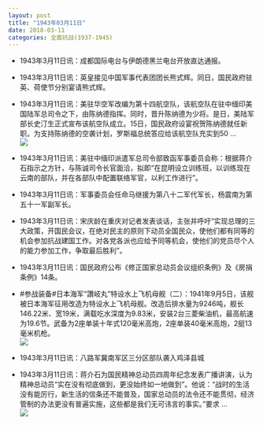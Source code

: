 ```yaml
---
layout: post
title: "1943年03月11日"
date: 2018-03-11
categories: 全面抗战(1937-1945)
---
```


<meta name="referrer" content="no-referrer" />

- 1943年3月11日讯：成都国际电台与伊朗德黑兰电台开放直达通报。 

- 1943年3月11日讯：英皇接见中国军事代表团团长熊式辉。同日，国民政府驻英、荷使节分别宴请熊式辉。 

- 1943年3月11日讯：美驻华空军改编为第十四航空队，该航空队在驻中缅印美国陆军总司令之下，由陈纳德指挥。同时，晋升陈纳德为少将。是日，美陆军部长史汀生正式宣布该航空队成立。15日，国民政府设宴祝贺陈纳德就任新职。为支持陈纳德的空袭计划，罗斯福总统答应给该航空队充实到50 ... <br/><img src="https://wx4.sinaimg.cn/large/aca367d8ly1fp94ofc7gpj20c809zwek.jpg" />

- 1943年3月11日讯：美驻中缅印派遣军总司令部致函军事委员会称：根据蒋介石指示之方针，与陈诚司令长官面洽，拟即“在昆明设立训练班，以训练现在云南的部队，并在各部队中配置联络军官，以利工作进行”。 

- 1943年3月11日讯：军事委员会任命马继援为第八十二军代军长，杨震南为第五十一军副军长。 

- 1943年3月11日讯：宋庆龄在重庆对记者发表谈话，主张并呼吁“实现总理的三大政策，开国民会议，在绝对民主的原则下动员全国民众，使他们都有同等的机会参加抗战建国工作。对各党各派也应给予同等机会，使他们的党员尽个人的能力参加工作，争取最后胜利”。 

- 1943年3月11日讯：国民政府公布《修正国家总动员会议组织条例》及《房捐条例》14条。 

- #参战装备#日本海军“讚岐丸”特设水上飞机母舰（二）：1941年9月5日，该舰被日本海军征用改造为特设水上飞机母舰。改造后排水量为9246吨，舰长146.22米、宽19米，满载吃水深度为9.83米，安装2台三菱柴油机，最高航速为19.6节。武备为2座单装十年式120毫米高炮，2座单装40毫米高炮，2挺13毫米机枪。 <br/><img src="https://wx3.sinaimg.cn/large/aca367d8ly1fp8nbwanfaj20jl08umy5.jpg" />

- 1943年3月11日讯：八路军冀南军区三分区部队袭入鸡泽县城 

- 1943年3月11日讯：蒋介石为国民精神总动员四周年纪念发表广播讲演，认为精神总动员“实在没有彻底做到，更没始终如一地做到”。他说：“战时的生活没有能厉行，新生活的信条还不能普及，国家总动员的法令还不能贯彻，经济管制的办法更没有普遍实施，这些都是我们无可讳言的事实。”要求 ... <br/><img src="https://wx3.sinaimg.cn/large/aca367d8ly1fp8jv9d258j20c809zdfw.jpg" />

